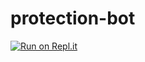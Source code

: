# protection-bot
[![Run on Repl.it](https://repl.it/badge/github/yosif11/protection-v2)](https://repl.it/github/yosif11/protection-v2)